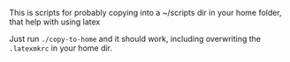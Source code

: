 This is scripts for probably copying into a ~/scripts dir in your home folder, that help with using latex


Just run `./copy-to-home` and it should work, including overwriting the `.latexmkrc` in your home dir. 
